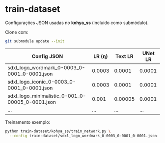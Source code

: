 # train-dataset

Configurações JSON usadas no **kohya_ss** (incluído como submódulo).

Clone com:

```bash
git submodule update --init
```

| Config JSON                                           | LR (η) | Text LR | UNet LR |
| ----------------------------------------------------- | ------ | ------- | ------- |
| sdxl\_logo\_wordmark\_0-0003\_0-0001\_0-0001.json     | 0.0003 | 0.0001  | 0.0001  |
| sdxl\_logo\_iconic\_0-0003\_0-0001\_0-0001.json       | 0.0003 | 0.0001  | 0.0001  |
| sdxl\_logo\_minimalistic\_0-001\_0-00005\_0-0001.json | 0.001  | 0.00005 | 0.0001  |
| …                                                     | …      | …       | …       |

Treinamento exemplo:

```bash
python train-dataset/kohya_ss/train_network.py \
  --config train-dataset/sdxl_logo_wordmark_0-0003_0-0001_0-0001.json
```